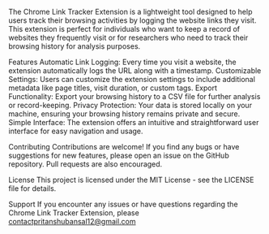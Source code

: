 The Chrome Link Tracker Extension is a lightweight tool designed to help users track their browsing activities by logging the website links they visit. This extension is perfect for individuals who want to keep a record of websites they frequently visit or for researchers who need to track their browsing history for analysis purposes.


Features
Automatic Link Logging: Every time you visit a website, the extension automatically logs the URL along with a timestamp.
Customizable Settings: Users can customize the extension settings to include additional metadata like page titles, visit duration, or custom tags.
Export Functionality: Export your browsing history to a CSV file for further analysis or record-keeping.
Privacy Protection: Your data is stored locally on your machine, ensuring your browsing history remains private and secure.
Simple Interface: The extension offers an intuitive and straightforward user interface for easy navigation and usage.

Contributing
Contributions are welcome! If you find any bugs or have suggestions for new features, please open an issue on the GitHub repository. Pull requests are also encouraged.

License
This project is licensed under the MIT License - see the LICENSE file for details.

Support
If you encounter any issues or have questions regarding the Chrome Link Tracker Extension, please contactpritanshubansal12@gmail.com

